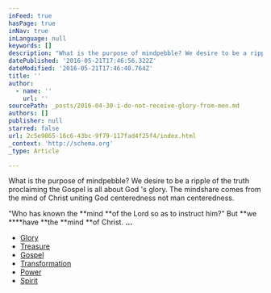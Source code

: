 ```yaml
---
inFeed: true
hasPage: true
inNav: true
inLanguage: null
keywords: []
description: "What is the purpose of mindpebble? We desire to be a ripple of the truth proclaiming the Gospel is all about God 's glory. The mindshare comes from the mind of Christ uniting God centeredness not man centeredness."
datePublished: '2016-05-21T17:46:56.322Z'
dateModified: '2016-05-21T17:46:40.764Z'
title: ''
author:
  - name: ''
    url: ''
sourcePath: _posts/2016-04-30-i-do-not-receive-glory-from-men.md
authors: []
publisher: null
starred: false
url: 2c5e9865-16c6-43bc-9f79-117fad4f25f4/index.html
_context: 'http://schema.org'
_type: Article

---
```

What is the purpose of mindpebble? We desire to be a ripple of the truth proclaiming the Gospel is all about God 's glory. The mindshare comes from the mind of Christ uniting God centeredness not man centeredness.

"Who has known the **mind **of the Lord so as to instruct him?" But **we ****have **the **mind **of Christ. **...**

* [Glory][0]
* [Treasure][0]
* [Gospel][1]
* [Transformation][2]
* [Power][3]
* [Spirit][4]

[0]: https://thegrid.ai/pebblegenesis/
[1]: https://thegrid.ai/pebblegenesis/the-real-revelation-is-to-have-the-understanding-of-the-know/
[2]: https://thegrid.ai/pebblegenesis/efccceaa-e207-4635-9092-5f2687e2d4e0/
[3]: https://thegrid.ai/pebblegenesis/what-no-eye-has-seen-what-no-ear-has-heard-and-what-no-hum/
[4]: http://biblehub.com/1_corinthians/2-15.htm